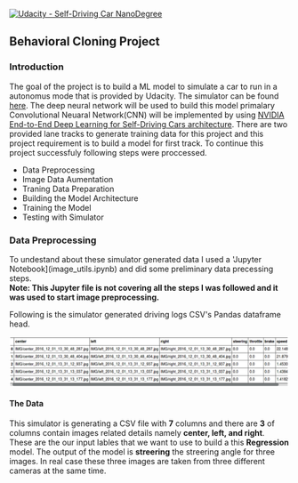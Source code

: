 [![Udacity - Self-Driving Car NanoDegree](https://s3.amazonaws.com/udacity-sdc/github/shield-carnd.svg)](http://www.udacity.com/drive)

Behavioral Cloning Project
---

### Introduction
The goal of the project is to build a ML model to simulate a car to run in a autonomus mode that is provided by Udacity. The simulator can be found [here](https://github.com/udacity/self-driving-car-sim). The deep neural network will be used to build this model primalary Convolutional Neuaral Network(CNN) will be implemented by using [NVIDIA End-to-End Deep Learning for Self-Driving Cars architecture](https://developer.nvidia.com/blog/deep-learning-self-driving-cars/). There are two provided lane tracks to generate training data for this project and this project requirement is to build a model for first track. To continue this project successfuly following steps were proccessed.

* Data Preprocessing
* Image Data Aumentation
* Traning Data Preparation
* Building the Model Architecture
* Training the Model
* Testing with Simulator

### Data Preprocessing
To undestand about these simulator generated data I used a 'Jupyter Notebook](image_utils.ipynb) and did some preliminary data precessing steps.  
**Note: This Jupyter file is not covering all the steps I was followed and it was used to start image preprocessing.**

Following is the simulator generated driving logs CSV's Pandas dataframe head.

![](resources/data-look-a-like.png)

#### The Data
This simulator is generating a CSV file with **7** columns and there are **3** of columns contain images related details namely **center, left, and right**. These are the our input lables that we want to use to build a this **Regression** model. The output of the model is **streering** the streering angle for three images. In real case these three images are taken from three different cameras at the same time.  


